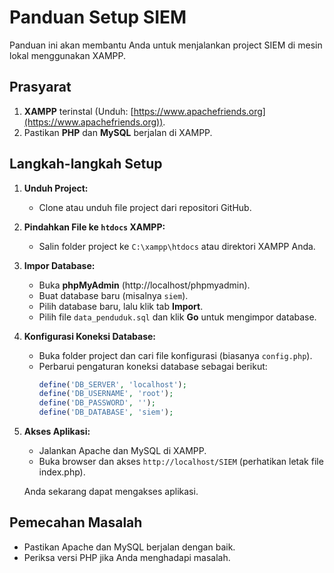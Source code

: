# Panduan Setup SIEM

Panduan ini akan membantu Anda untuk menjalankan project SIEM di mesin lokal menggunakan XAMPP.

## Prasyarat

1. **XAMPP** terinstal (Unduh: [https://www.apachefriends.org](https://www.apachefriends.org)).
2. Pastikan **PHP** dan **MySQL** berjalan di XAMPP.

## Langkah-langkah Setup

1. **Unduh Project:**
   - Clone atau unduh file project dari repositori GitHub.

2. **Pindahkan File ke `htdocs` XAMPP:**
   - Salin folder project ke `C:\xampp\htdocs` atau direktori XAMPP Anda.

3. **Impor Database:**
   - Buka **phpMyAdmin** (http://localhost/phpmyadmin).
   - Buat database baru (misalnya `siem`).
   - Pilih database baru, lalu klik tab **Import**.
   - Pilih file `data_penduduk.sql` dan klik **Go** untuk mengimpor database.

4. **Konfigurasi Koneksi Database:**
   - Buka folder project dan cari file konfigurasi (biasanya `config.php`).
   - Perbarui pengaturan koneksi database sebagai berikut:
     ```php
     define('DB_SERVER', 'localhost');
     define('DB_USERNAME', 'root');
     define('DB_PASSWORD', '');
     define('DB_DATABASE', 'siem');
     ```

5. **Akses Aplikasi:**
   - Jalankan Apache dan MySQL di XAMPP.
   - Buka browser dan akses `http://localhost/SIEM` (perhatikan letak file index.php).

   Anda sekarang dapat mengakses aplikasi.

## Pemecahan Masalah
- Pastikan Apache dan MySQL berjalan dengan baik.
- Periksa versi PHP jika Anda menghadapi masalah.

